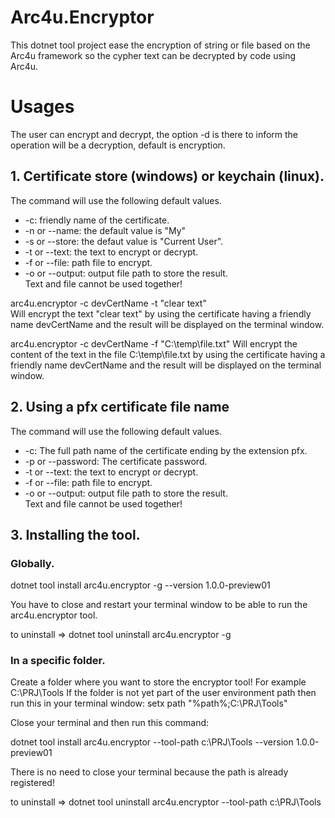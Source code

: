 # Arc4u.Encryptor

This dotnet tool project ease the encryption of string or file based on the Arc4u framework so the cypher text can be decrypted by code using Arc4u.

# Usages

The user can encrypt and decrypt, the option -d is there to inform the operation will be a decryption, default is encryption.  

## 1. Certificate store (windows) or keychain (linux).

The command will use the following default values.
- -c: friendly name of the certificate.
- -n or --name: the default value is "My"
- -s or --store: the defaut value is "Current User".
- -t or --text: the text to encrypt or decrypt.
- -f or --file: path file to encrypt.
- -o or --output: output file path to store the result.  
Text and file cannot be used together!  

arc4u.encryptor -c devCertName -t "clear text"  
Will encrypt the text "clear text" by using the certificate having a friendly name devCertName and the result will be displayed on the terminal window.  

arc4u.encryptor -c devCertName -f "C:\temp\file.txt"
Will encrypt the content of the text in the file C:\temp\file.txt by using the certificate having a friendly name devCertName and the result will be displayed on the terminal window.  

## 2. Using a pfx certificate file name

The command will use the following default values.
- -c: The full path name of the certificate ending by the extension pfx.
- -p or --password: The certificate password.
- -t or --text: the text to encrypt or decrypt.
- -f or --file: path file to encrypt.
- -o or --output: output file path to store the result.  
Text and file cannot be used together!  

## 3. Installing the tool.

### Globally.

dotnet tool install arc4u.encryptor -g --version 1.0.0-preview01

You have to close and restart your terminal window to be able to run the arc4u.encryptor tool.

to uninstall => dotnet tool uninstall arc4u.encryptor -g

### In a specific folder.

Create a folder where you want to store the encryptor tool!
For example C:\PRJ\Tools
If the folder is not yet part of the user environment path then run this in your terminal window: setx path "%path%;C:\PRJ\Tools"

Close your terminal and then run this command:

dotnet tool install arc4u.encryptor --tool-path c:\PRJ\Tools --version 1.0.0-preview01

There is no need to close your terminal because the path is already registered!

to uninstall => dotnet tool uninstall arc4u.encryptor --tool-path c:\PRJ\Tools

